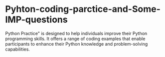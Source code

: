 # Pyhton-coding-parctice-and-Some-IMP-questions
Python Practice" is designed to help individuals improve their Python programming skills. It offers a range of coding examples that enable participants to enhance their Python knowledge and problem-solving capabilities.
